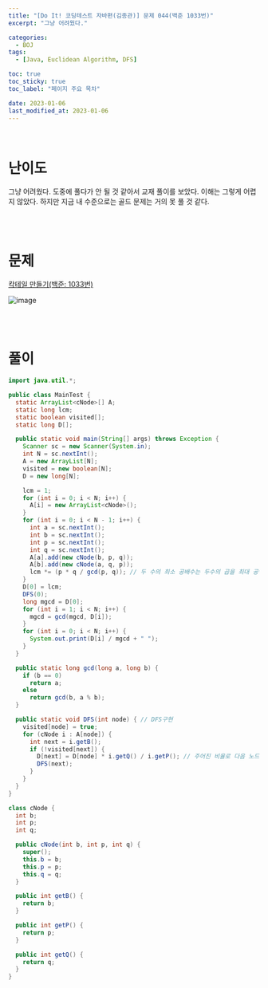 ```yaml
---
title: "[Do It! 코딩테스트 자바편(김종관)] 문제 044(백준 1033번)"
excerpt: "그냥 어려웠다."

categories:
  - BOJ
tags:
  - [Java, Euclidean Algorithm, DFS]

toc: true
toc_sticky: true
toc_label: "페이지 주요 목차"

date: 2023-01-06
last_modified_at: 2023-01-06
---
```


<br>

# 난이도

그냥 어려웠다. 도중에 풀다가 안 될 것 같아서 교재 풀이를 보았다. 이해는 그렇게 어렵지 않았다. 하지만 지금 내 수준으로는 골드 문제는 거의 못 풀 것 같다.

<br><br>

# 문제

[칵테일 만들기(백준: 1033번)](https://www.acmicpc.net/problem/1033)

![image](https://user-images.githubusercontent.com/112764753/210933058-16f7d91f-7490-4996-87fb-e27dafbd63c0.png)

<br><br>

# 풀이

```java
import java.util.*;

public class MainTest {
  static ArrayList<cNode>[] A;
  static long lcm;
  static boolean visited[];
  static long D[];

  public static void main(String[] args) throws Exception {
    Scanner sc = new Scanner(System.in);
    int N = sc.nextInt();
    A = new ArrayList[N];
    visited = new boolean[N];
    D = new long[N];

    lcm = 1;
    for (int i = 0; i < N; i++) {
      A[i] = new ArrayList<cNode>();
    }
    for (int i = 0; i < N - 1; i++) {
      int a = sc.nextInt();
      int b = sc.nextInt();
      int p = sc.nextInt();
      int q = sc.nextInt();
      A[a].add(new cNode(b, p, q));
      A[b].add(new cNode(a, q, p));
      lcm *= (p * q / gcd(p, q)); // 두 수의 최소 공배수는 두수의 곱을 최대 공약수로 나눈 것입니다.
    }
    D[0] = lcm;
    DFS(0);
    long mgcd = D[0];
    for (int i = 1; i < N; i++) {
      mgcd = gcd(mgcd, D[i]);
    }
    for (int i = 0; i < N; i++) {
      System.out.print(D[i] / mgcd + " ");
    }
  }

  public static long gcd(long a, long b) {
    if (b == 0)
      return a;
    else
      return gcd(b, a % b);
  }

  public static void DFS(int node) { // DFS구현
    visited[node] = true;
    for (cNode i : A[node]) {
      int next = i.getB();
      if (!visited[next]) {
        D[next] = D[node] * i.getQ() / i.getP(); // 주어진 비율로 다음 노드 값 업데이트
        DFS(next);
      }
    }
  }
}

class cNode {
  int b;
  int p;
  int q;

  public cNode(int b, int p, int q) {
    super();
    this.b = b;
    this.p = p;
    this.q = q;
  }

  public int getB() {
    return b;
  }

  public int getP() {
    return p;
  }

  public int getQ() {
    return q;
  }
}
```
